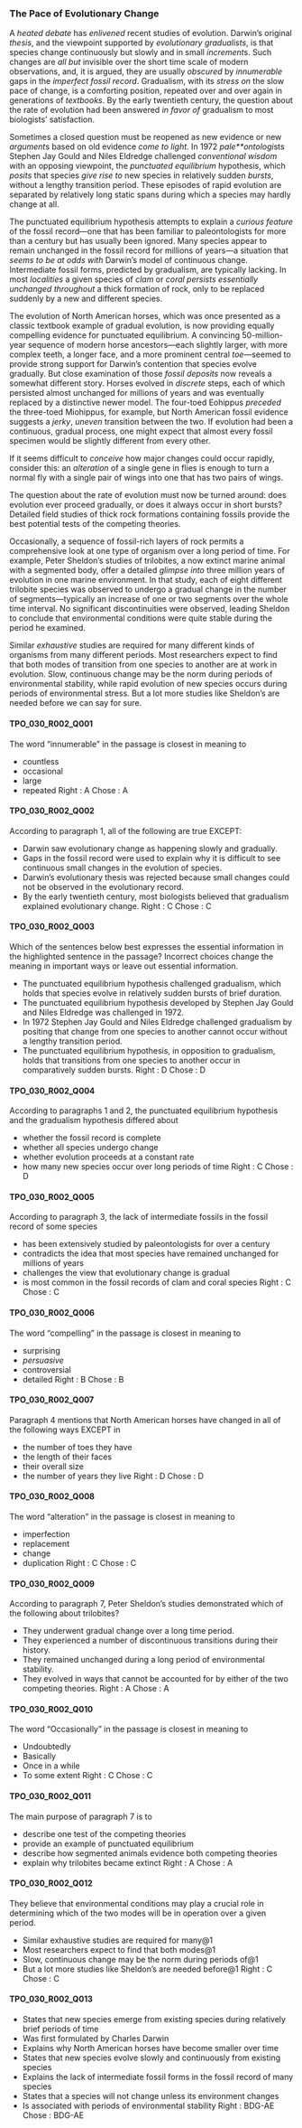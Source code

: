 ### The Pace of Evolutionary Change
A *heated debate* has *enlivened* recent studies of evolution. Darwin’s original *thesis*, and the viewpoint supported by *evolutionary gradualists*, is that species change continuously but slowly and in small *increment*s. Such changes are *all but* invisible over the short time scale of modern observations, and, it is argued, they are usually *obscured* by *innumerable* gaps in the *imperfect fossil record*. Gradualism, with its *stress on* the slow pace of change, is a comforting position, repeated over and over again in generations of *textbooks*. By the early twentieth century, the question about the rate of evolution had been answered *in favor of* gradualism to most biologists’ satisfaction.

Sometimes a closed question must be reopened as new evidence or new *argument*s based on old evidence *come to light*. In 1972 *pale**ontologi*sts Stephen Jay Gould and Niles Eldredge challenged *conventional wisdom* with an opposing viewpoint, the *punctuated* *equilibrium* hypothesis, which *posits* that species *give rise to* new species in relatively sudden *bursts*, without a lengthy transition period. These episodes of rapid evolution are separated by relatively long static spans during which a species may hardly change at all.

The punctuated equilibrium hypothesis attempts to explain a *curious feature* of the fossil record—one that has been familiar to paleontologists for more than a century but has usually been ignored. Many species appear to remain unchanged in the fossil record for millions of years—a situation that *seems to be at odds with* Darwin’s model of continuous change. Intermediate fossil forms, predicted by gradualism, are typically lacking. In most *localities* a given species of *clam* or *coral* *persists essentially unchanged* *throughout* a thick formation of rock, only to be replaced suddenly by a new and different species.

The evolution of North American horses, which was once presented as a classic textbook example of gradual evolution, is now providing equally compelling evidence for punctuated equilibrium. A convincing 50-million-year sequence of modern horse ancestors—each slightly larger, with more complex teeth, a longer face, and a more prominent central *toe*—seemed to provide strong support for Darwin’s contention that species evolve gradually. But close examination of those *fossil deposits* now reveals a somewhat different story. Horses evolved in *discrete* steps, each of which persisted almost unchanged for millions of years and was eventually replaced by a distinctive newer model. The four-toed Eohippus *preceded* the three-toed Miohippus, for example, but North American fossil evidence suggests a *jerky*, *uneven* transition between the two. If evolution had been a continuous, gradual process, one might expect that almost every fossil specimen would be slightly different from every other.

If it seems difficult to *conceive* how major changes could occur rapidly, consider this: an *alteration* of a single gene in flies is enough to turn a normal fly with a single pair of wings into one that has two pairs of wings.

The question about the rate of evolution must now be turned around: does evolution ever proceed gradually, or does it always occur in short bursts? Detailed field studies of thick rock formations containing fossils provide the best potential tests of the competing theories. 

Occasionally, a sequence of fossil-rich layers of rock permits a comprehensive look at one type of organism over a long period of time. For example, Peter Sheldon’s studies of trilobites, a now extinct marine animal with a segmented body, offer a detailed *glimpse into* three million years of evolution in one marine environment. In that study, each of eight different trilobite species was observed to undergo a gradual change in the number of segments—typically an increase of one or two segments over the whole time interval. No significant discontinuities were observed, leading Sheldon to conclude that environmental conditions were quite stable during the period he examined.

Similar *exhaustive* studies are required for many different kinds of organisms from many different periods. Most researchers expect to find that both modes of transition from one species to another are at work in evolution. Slow, continuous change may be the norm during periods of environmental stability, while rapid evolution of new species occurs during periods of environmental stress. But a lot more studies like Sheldon’s are needed before we can say for sure.

#### TPO_030_R002_Q001
The word “innumerable” in the passage is closest in meaning to
- countless
- occasional
- large
- repeated
Right : A	Chose : A


#### TPO_030_R002_Q002
According to paragraph 1, all of the following are true EXCEPT:
- Darwin saw evolutionary change as happening slowly and gradually.
- Gaps in the fossil record were used to explain why it is difficult to see continuous small changes in the evolution of species.
- Darwin’s evolutionary thesis was rejected because small changes could not be observed in the evolutionary record.
- By the early twentieth century, most biologists believed that gradualism explained evolutionary change.
Right : C	Chose : C


#### TPO_030_R002_Q003
Which of the sentences below best expresses the essential information in the highlighted sentence in the passage? Incorrect choices change the meaning in important ways or leave out essential information.
- The punctuated equilibrium hypothesis challenged gradualism, which holds that species evolve in relatively sudden bursts of brief duration.
- The punctuated equilibrium hypothesis developed by Stephen Jay Gould and Niles Eldredge was challenged in 1972.
- In 1972 Stephen Jay Gould and Niles Eldredge challenged gradualism by positing that change from one species to another cannot occur without a lengthy transition period.
- The punctuated equilibrium hypothesis, in opposition to gradualism, holds that transitions from one species to another occur in comparatively sudden bursts.
Right : D	Chose : D


#### TPO_030_R002_Q004
According to paragraphs 1 and 2, the punctuated equilibrium hypothesis and the gradualism hypothesis differed about
- whether the fossil record is complete
- whether all species undergo change
- whether evolution proceeds at a constant rate
- how many new species occur over long periods of time
Right : C	Chose : D


#### TPO_030_R002_Q005
According to paragraph 3, the lack of intermediate fossils in the fossil record of some species
- has been extensively studied by paleontologists for over a century
- contradicts the idea that most species have remained unchanged for millions of years
- challenges the view that evolutionary change is gradual
- is most common in the fossil records of clam and coral species
Right : C	Chose : C


#### TPO_030_R002_Q006
The word “compelling” in the passage is closest in meaning to
- surprising
- *persuasive*
- controversial
- detailed
Right : B	Chose : B


#### TPO_030_R002_Q007
Paragraph 4 mentions that North American horses have changed in all of the following ways EXCEPT in
- the number of toes they have
- the length of their faces
- their overall size
- the number of years they live
Right : D	Chose : D


#### TPO_030_R002_Q008
The word “alteration” in the passage is closest in meaning to
- imperfection
- replacement
- change
- duplication
Right : C	Chose : C


#### TPO_030_R002_Q009
According to paragraph 7, Peter Sheldon’s studies demonstrated which of the following about trilobites?
- They underwent gradual change over a long time period.
- They experienced a number of discontinuous transitions during their history.
- They remained unchanged during a long period of environmental stability.
- They evolved in ways that cannot be accounted for by either of the two competing theories.
Right : A	Chose : A


#### TPO_030_R002_Q010
The word “Occasionally” in the passage is closest in meaning to
- Undoubtedly
- Basically
- Once in a while
- To some extent
Right : C	Chose : C


#### TPO_030_R002_Q011
The main purpose of paragraph 7 is to
- describe one test of the competing theories
- provide an example of punctuated equilibrium
- describe how segmented animals evidence both competing theories
- explain why trilobites became extinct
Right : A	Chose : A


#### TPO_030_R002_Q012
They believe that environmental conditions may play a crucial role in determining which of the two modes will be in operation over a given period.
- Similar exhaustive studies are required for many@1
- Most researchers expect to find that both modes@1
- Slow, continuous change may be the norm during periods of@1
- But a lot more studies like Sheldon’s are needed before@1
Right : C	Chose : C


#### TPO_030_R002_Q013

- States that new species emerge from existing species during relatively brief periods of time
- Was first formulated by Charles Darwin
- Explains why North American horses have become smaller over time
- States that new species evolve slowly and continuously from existing species
- Explains the lack of intermediate fossil forms in the fossil record of many species
- States that a species will not change unless its environment changes
- Is associated with periods of environmental stability
Right : BDG-AE	Chose : BDG-AE
